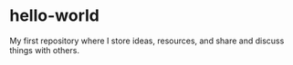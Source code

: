 # hello-world
My first repository where I store ideas, resources, and share and discuss things with others.
